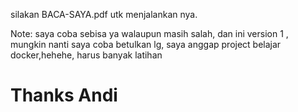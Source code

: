 
silakan BACA-SAYA.pdf utk menjalankan nya.


Note: saya coba sebisa ya walaupun masih salah, dan ini version 1 , mungkin nanti saya coba betulkan lg, saya anggap project belajar docker,hehehe, harus banyak latihan



Thanks
Andi
===
